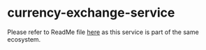 # currency-exchange-service

Please refer to ReadMe file [here](https://github.com/vvyavahare/api-gateway/blob/master/README.md) as this service is 
part of the same ecosystem.
